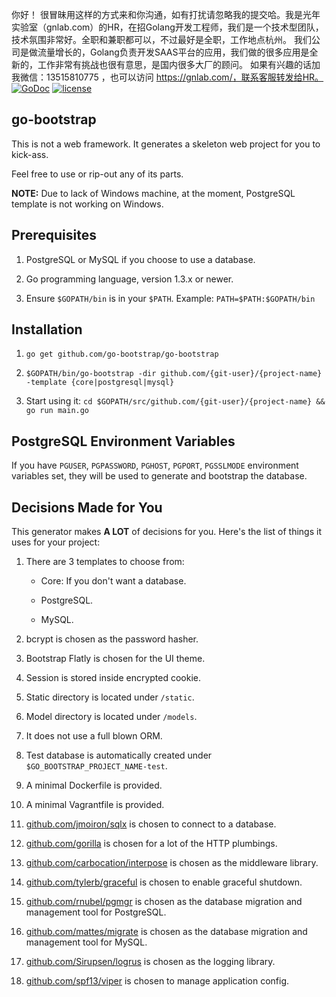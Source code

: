 你好！
很冒昧用这样的方式来和你沟通，如有打扰请忽略我的提交哈。我是光年实验室（gnlab.com）的HR，在招Golang开发工程师，我们是一个技术型团队，技术氛围非常好。全职和兼职都可以，不过最好是全职，工作地点杭州。
我们公司是做流量增长的，Golang负责开发SAAS平台的应用，我们做的很多应用是全新的，工作非常有挑战也很有意思，是国内很多大厂的顾问。
如果有兴趣的话加我微信：13515810775  ，也可以访问 https://gnlab.com/，联系客服转发给HR。
[![GoDoc](https://godoc.org/github.com/go-bootstrap/go-bootstrap?status.svg)](http://godoc.org/github.com/go-bootstrap/go-bootstrap)
[![license](http://img.shields.io/badge/license-MIT-red.svg?style=flat)](https://raw.githubusercontent.com/go-bootstrap/go-bootstrap/master/LICENSE.md)

## go-bootstrap

This is not a web framework. It generates a skeleton web project for you to kick-ass.

Feel free to use or rip-out any of its parts.

**NOTE:** Due to lack of Windows machine, at the moment, PostgreSQL template is not working on Windows.


## Prerequisites

1. PostgreSQL or MySQL if you choose to use a database.

1. Go programming language, version 1.3.x or newer.

1. Ensure `$GOPATH/bin` is in your `$PATH`. Example: `PATH=$PATH:$GOPATH/bin`

## Installation

1. `go get github.com/go-bootstrap/go-bootstrap`

1. `$GOPATH/bin/go-bootstrap -dir github.com/{git-user}/{project-name} -template {core|postgresql|mysql}`

1. Start using it: `cd $GOPATH/src/github.com/{git-user}/{project-name} && go run main.go`


## PostgreSQL Environment Variables

If you have `PGUSER`, `PGPASSWORD`, `PGHOST`, `PGPORT`, `PGSSLMODE` environment variables set,
they will be used to generate and bootstrap the database.


## Decisions Made for You

This generator makes **A LOT** of decisions for you. Here's the list of things it uses for your project:

1. There are 3 templates to choose from:

    * Core: If you don't want a database.

    * PostgreSQL.

    * MySQL.

1. bcrypt is chosen as the password hasher.

1. Bootstrap Flatly is chosen for the UI theme.

1. Session is stored inside encrypted cookie.

1. Static directory is located under `/static`.

1. Model directory is located under `/models`.

1. It does not use a full blown ORM.

1. Test database is automatically created under `$GO_BOOTSTRAP_PROJECT_NAME-test`.

1. A minimal Dockerfile is provided.

1. A minimal Vagrantfile is provided.

1. [github.com/jmoiron/sqlx](https://github.com/jmoiron/sqlx) is chosen to connect to a database.

1. [github.com/gorilla](https://github.com/gorilla) is chosen for a lot of the HTTP plumbings.

1. [github.com/carbocation/interpose](https://github.com/carbocation/interpose) is chosen as the middleware library.

1. [github.com/tylerb/graceful](https://github.com/tylerb/graceful) is chosen to enable graceful shutdown.

1. [github.com/rnubel/pgmgr](https://github.com/rnubel/pgmgr) is chosen as the database migration and management tool for PostgreSQL.

1. [github.com/mattes/migrate](https://github.com/mattes/migrate) is chosen as the database migration and management tool for MySQL.

1. [github.com/Sirupsen/logrus](https://github.com/Sirupsen/logrus) is chosen as the logging library.

1. [github.com/spf13/viper](https://github.com/spf13/viper) is chosen to manage application config.
